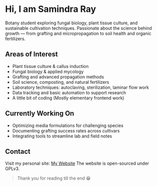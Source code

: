 # Hi, I am Samindra Ray

Botany student exploring fungal biology, plant tissue culture, and sustainable cultivation techniques. Passionate about the science behind growth — from grafting and micropropagation to soil health and organic fertilizers.

## Areas of Interest
- Plant tissue culture & callus induction
- Fungal biology & applied mycology
- Grafting and advanced propagation methods
- Soil science, composting, and natural fertilizers
- Laboratory techniques: autoclaving, sterilization, laminar flow work
- Data tracking and basic automation to support research
- A little bit of coding (Mostly elementary frontend work)

## Currently Working On
- Optimizing media formulations for challenging species
- Documenting grafting success rates across cultivars
- Integrating tools to streamline lab and field notes

## Contact
Visit my personal site: [My Website](https://hisray.netlify.app)
The website is open-sourced under GPLv3.

> Thank you for reading till the end 😁
<!---
Goldeneagle187/Goldeneagle187 is a ✨ special ✨ repository because its `README.md` (this file) appears on your GitHub profile.
You can click the Preview link to take a look at your changes.
--->
